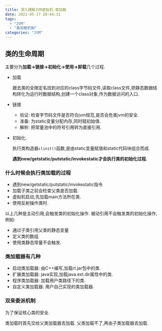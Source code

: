```yaml
---
title: 深入理解JVM虚拟机-类加载
date: 2021-05-17 20:44:31
tags:
  - "JVM"
  - "类加载机制"
categories: "JVM"
---
```


## 类的生命周期

主要分为**加载->链接->初始化->使用->卸载**几个过程. 

- 加载

  跟去类的全限定名找到对应的class字节码文件,读取class文件,把静态数据结构转化为运行时数据结构,创建一个class对象,作为数据访问的入口.

- 链接

  - 验证: 检查字节码文件是否符合jvm规范,是否会危害jvm的安全.
  - 准备: 为static变量分配内存,同时赋初始值.
  - 解析: 把常量池中的符号引用转为直接引用.

- 初始化.

  执行类构造器`clinit()`函数,是由static变量赋值和static代码块组合而成.

  **遇到new/getstatic/putstatic/invokestatic才会执行类的初始化过程.**

<!--more-->

### 什么时候会执行类加载的过程

- 遇到new/getstatic/putstatic/invokestatic指令
- 加载子类之前会检查父类是否加载.
- 虚拟机启动,先加载main方法所在类.
- 使用反射操作类时.

以上几种是主动引用,会触发类的初始化操作. 被动引用不会触发类的初始化操作,例如:

- 通过子类引用父类的静态变量
- 定义类的数组
- 使用类静态常量不会触发.

### 类加载器有几种

- 启动类加载器: 由C++编写,加载rt.jar包中的类.
- 扩展类加载器: java实现,加载java.ext.dir属性中的类.
- 程序类加载器: 加载用户类路径下的类.
- 自定义类加载器: 用户自己实现的类加载器.

### 双亲委派机制

为了保证核心类的安全. 

类加载时首先交给父类加载器去加载. 父类加载不了,再由子类加载器去加载.

